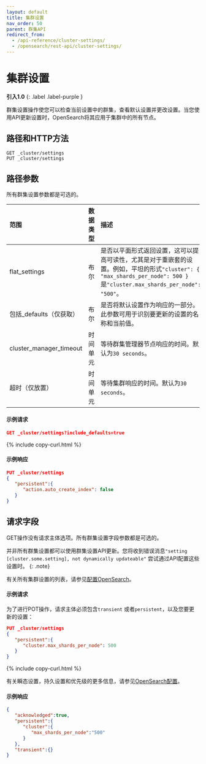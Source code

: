 ```yaml
---
layout: default
title: 集群设置
nav_order: 50
parent: 群集API
redirect_from:
  - /api-reference/cluster-settings/
  - /opensearch/rest-api/cluster-settings/
---
```


# 集群设置
**引入1.0**
{: .label .label-purple }

群集设置操作使您可以检查当前设置中的群集，查看默认设置并更改设置。当您使用API更新设置时，OpenSearch将其应用于集群中的所有节点。

## 路径和HTTP方法

```
GET _cluster/settings
PUT _cluster/settings
```

## 路径参数

所有群集设置参数都是可选的。

范围| 数据类型| 描述
:--- | :--- | :---
flat_settings| 布尔| 是否以平面形式返回设置，这可以提高可读性，尤其是对于重嵌套的设置。例如，平坦的形式`"cluster": { "max_shards_per_node": 500 }` 是`"cluster.max_shards_per_node": "500"`。
包括_defaults（仅获取）| 布尔| 是否将默认设置作为响应的一部分。此参数可用于识别要更新的设置的名称和当前值。
cluster_manager_timeout| 时间单元| 等待群集管理器节点响应的时间。默认为`30 seconds`。
超时（仅放置）| 时间单元| 等待集群响应的时间。默认为`30 seconds`。


#### 示例请求

```json
GET _cluster/settings?include_defaults=true
```
{% include copy-curl.html %}

#### 示例响应

```json
PUT _cluster/settings
{
   "persistent":{
      "action.auto_create_index": false
   }
}
```

## 请求字段

GET操作没有请求主体选项。所有群集设置字段参数都是可选的。

并非所有群集设置都可以使用群集设置API更新。您将收到错误消息`"setting [cluster.some.setting], not dynamically updateable"` 尝试通过API配置这些设置时。
{: .note}

有关所有集群设置的列表，请参见[配置OpenSearch]({{site.url}}{{site.baseurl}}/install-and-configure/configuring-opensearch/index/)。

#### 示例请求

为了进行POT操作，请求主体必须包含`transient` 或者`persistent`，以及您要更新的设置：

```json
PUT _cluster/settings
{
   "persistent":{
      "cluster.max_shards_per_node": 500
   }
}
```
{% include copy-curl.html %}

有关瞬态设置，持久设置和优先级的更多信息，请参见[OpenSearch配置]({{site.url}}{{site.baseurl}}/install-and-configure/configuring-opensearch/)。

#### 示例响应

```json
{
   "acknowledged":true,
   "persistent":{
      "cluster":{
         "max_shards_per_node":"500"
      }
   },
   "transient":{}
}
```

